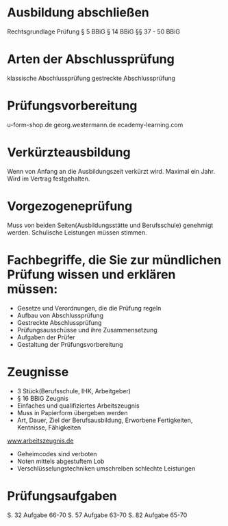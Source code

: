 # Ausbildung abschließen

Rechtsgrundlage Prüfung
§ 5 BBiG
§ 14 BBiG
§§ 37 - 50 BBiG

# Arten der Abschlussprüfung

klassische Abschlussprüfung
gestreckte Abschlussprüfung

# Prüfungsvorbereitung

u-form-shop.de
georg.westermann.de
ecademy-learning.com

# Verkürzteausbildung

Wenn von Anfang an die Ausbildungszeit verkürzt wird. Maximal ein Jahr. Wird im Vertrag festgehalten.

# Vorgezogeneprüfung

Muss von beiden Seiten(Ausbildungsstätte und Berufsschule) genehmigt werden. Schulische Leistungen müssen stimmen.

# Fachbegriffe, die Sie zur mündlichen Prüfung wissen und erklären müssen:

- Gesetze und Verordnungen, die die Prüfung regeln
- Aufbau von Abschlussprüfung
- Gestreckte Abschlussprüfung
- Prüfungsausschüsse und ihre Zusammensetzung
- Aufgaben der Prüfer
- Gestaltung der Prüfungsvorbereitung

# Zeugnisse

- 3 Stück(Berufsschule, IHK, Arbeitgeber)
- § 16 BBiG Zeugnis
- Einfaches und qualifiziertes Arbeitszeugnis
- Muss in Papierform übergeben werden
- Art, Dauer, Ziel der Berufsausbildung, Erworbene Fertigkeiten, Kentnisse, Fähigkeiten

www.arbeitszeugnis.de

- Geheimcodes sind verboten
- Noten mittels abgestuftem Lob
- Verschlüsselungstechniken umschreiben schlechte Leistungen

# Prüfungsaufgaben
S. 32 Aufgabe 66-70
S. 57 Aufgabe 63-70
S. 82 Aufgabe 65-70

